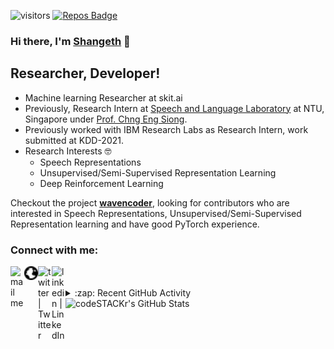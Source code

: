  ![visitors](https://visitor-badge.glitch.me/badge?page_id=page.id)
 [![Repos Badge](https://badges.pufler.dev/repos/shangeth)](https://badges.pufler.dev)
 
 
 ### Hi there, I'm [Shangeth](https://shangeth.com/) 👋

## Researcher, Developer!
- Machine learning Researcher at skit.ai
- Previously, Research Intern at [Speech and Language Laboratory](https://personal.ntu.edu.sg/aseschng/SpeechLab.html) at NTU, Singapore under [Prof. Chng Eng Siong](https://personal.ntu.edu.sg/aseschng/default.html).
- Previously worked with IBM Research Labs as Research Intern, work submitted at KDD-2021.
- Research Interests :nerd_face:
    - Speech Representations
    - Unsupervised/Semi-Supervised Representation Learning
    - Deep Reinforcement Learning


Checkout the project [**wavencoder**](https://github.com/shangeth/wavencoder), looking for contributors who are interested in Speech Representations, Unsupervised/Semi-Supervised Representation learning and have good PyTorch experience.

### Connect with me:
[<img align="left" alt="mail me" width="22px" src="https://cdn.jsdelivr.net/npm/simple-icons@v3/icons/mail-dot-ru.svg" />](mailto:f20160442@goa.bits-pilani.ac.in)
[<img align="left" alt="shangeth.com" width="22px" src="https://raw.githubusercontent.com/iconic/open-iconic/master/svg/globe.svg" />](https://shangeth.com/)
[<img align="left" alt="twitter | Twitter" width="22px" src="https://cdn.jsdelivr.net/npm/simple-icons@v3/icons/twitter.svg" />](https://twitter.com/shangethr)
[<img align="left" alt="linkedin | LinkedIn" width="22px" src="https://cdn.jsdelivr.net/npm/simple-icons@v3/icons/linkedin.svg" />](https://www.linkedin.com/in/shangeth)

<br/>
<br/>
<details>
  <summary>:zap: Recent GitHub Activity</summary>
 
<!--START_SECTION:activity-->
1. 💪 Opened PR [#8](https://github.com/pyusetest/first-repo/pull/8) in [pyusetest/first-repo](https://github.com/pyusetest/first-repo)
2. 💪 Opened PR [#7](https://github.com/pyusetest/first-repo/pull/7) in [pyusetest/first-repo](https://github.com/pyusetest/first-repo)
3. 💪 Opened PR [#6](https://github.com/pyusetest/first-repo/pull/6) in [pyusetest/first-repo](https://github.com/pyusetest/first-repo)
4. 💪 Opened PR [#5](https://github.com/pyusetest/first-repo/pull/5) in [pyusetest/first-repo](https://github.com/pyusetest/first-repo)
5. 💪 Opened PR [#4](https://github.com/pyusetest/first-repo/pull/4) in [pyusetest/first-repo](https://github.com/pyusetest/first-repo)
<!--END_SECTION:activity-->

 </details>

<img align="left" alt="codeSTACKr's GitHub Stats" src="https://github-readme-stats-five-ochre.vercel.app/api?username=shangeth&show_icons=true&hide_border=true" />

